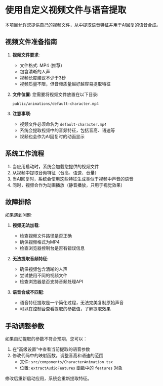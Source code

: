 # 使用自定义视频文件与语音提取

本项目允许您提供自己的视频文件，从中提取语音特征并用于AI回复的语音合成。

## 视频文件准备指南

1. **视频文件要求**:
   - 文件格式: MP4 (推荐)
   - 包含清晰的人声
   - 视频长度建议不少于3秒
   - 视频质量不限，但音频质量越好越容易提取特征

2. **文件位置**:
   您需要将视频文件放置在以下目录:
   ```
   public/animations/default-character.mp4
   ```

3. **注意事项**:
   - 视频文件必须命名为 `default-character.mp4`
   - 系统会提取视频中的音频特征，包括音高、语速等
   - 视频也会作为AI回复时的动画显示

## 系统工作流程

1. 当应用启动时，系统会加载您提供的视频文件
2. 从视频中提取音频特征（音高、语速、音量）
3. 当AI回复时，系统会使用这些特征生成类似于视频中声音的语音
4. 同时，视频会作为动画播放（静音播放，只用于视觉效果）

## 故障排除

如果遇到问题:

1. **视频无法加载**:
   - 检查视频文件路径是否正确
   - 确保视频格式为MP4
   - 检查浏览器控制台是否有错误信息

2. **无法提取音频特征**:
   - 确保视频包含清晰的人声
   - 尝试使用不同的视频文件
   - 检查浏览器是否支持音频处理API

3. **语音合成不匹配**:
   - 语音特征提取是一个简化过程，无法完美复制原始声音
   - 可以在控制台查看提取的参数值，了解提取效果

## 手动调整参数

如果自动提取的参数不符合预期，您可以：

1. 在"高级设置"中查看当前提取的语音参数
2. 修改代码中的映射函数，调整音高和语速的范围
   - 文件: `src/components/CharacterAnimation.tsx`
   - 位置: `extractAudioFeatures` 函数中的 `features` 对象

修改后重新启动应用，系统会重新提取特征。